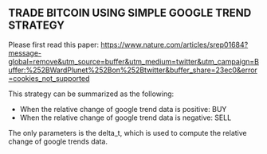 ## TRADE BITCOIN USING SIMPLE GOOGLE TREND STRATEGY

Please first read this paper: https://www.nature.com/articles/srep01684?message-global=remove&utm_source=buffer&utm_medium=twitter&utm_campaign=Buffer:%252BWardPlunet%252Bon%252Btwitter&buffer_share=23ec0&error=cookies_not_supported

This strategy can be summarized as the following:

* When the relative change of google trend data is positive: BUY
* When the relative change of google trend data is negative: SELL

The only parameters is the delta_t, which is used to compute the relative change of google trends data.

